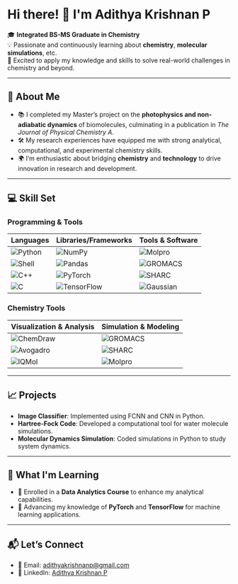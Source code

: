 # Hi there! 👋 I'm Adithya Krishnan P  

🎓 **Integrated BS-MS Graduate in Chemistry**  
💡 Passionate and continuously learning about **chemistry**, **molecular simulations**, etc.  
🔬 Excited to apply my knowledge and skills to solve real-world challenges in chemistry and beyond.  

---

## 🧪 About Me  

- 📚 I completed my Master’s project on the **photophysics and non-adiabatic dynamics** of biomolecules, culminating in a publication in *The Journal of Physical Chemistry A*.  
- 🛠️ My research experiences have equipped me with strong analytical, computational, and experimental chemistry skills.  
- 🌍 I’m enthusiastic about bridging **chemistry** and **technology** to drive innovation in research and development.  

---

## 💻 Skill Set  

### Programming & Tools  

| **Languages**       | **Libraries/Frameworks**   | **Tools & Software**          |  
|----------------------|----------------------------|--------------------------------|  
| ![Python](https://img.shields.io/badge/Python-3776AB?style=for-the-badge&logo=python&logoColor=white) | ![NumPy](https://img.shields.io/badge/NumPy-013243?style=for-the-badge&logo=numpy&logoColor=white) | ![Molpro](https://img.shields.io/badge/Molpro-blue?style=for-the-badge) |  
| ![Shell](https://img.shields.io/badge/Shell_Scripting-4EAA25?style=for-the-badge&logo=gnu-bash&logoColor=white) | ![Pandas](https://img.shields.io/badge/Pandas-150458?style=for-the-badge&logo=pandas&logoColor=white) | ![GROMACS](https://img.shields.io/badge/GROMACS-0078D6?style=for-the-badge&logoColor=white) |  
| ![C++](https://img.shields.io/badge/C++-00599C?style=for-the-badge&logo=cplusplus&logoColor=white) | ![PyTorch](https://img.shields.io/badge/PyTorch-EE4C2C?style=for-the-badge&logo=pytorch&logoColor=white) | ![SHARC](https://img.shields.io/badge/SHARC-blue?style=for-the-badge) |  
| ![C](https://img.shields.io/badge/C-A8B9CC?style=for-the-badge&logo=c&logoColor=white) | ![TensorFlow](https://img.shields.io/badge/TensorFlow-FF6F00?style=for-the-badge&logo=tensorflow&logoColor=white) | ![Gaussian](https://img.shields.io/badge/Gaussian-green?style=for-the-badge) |  

### Chemistry Tools  

| **Visualization & Analysis**                  | **Simulation & Modeling**             |  
|-----------------------------------------------|----------------------------------------|  
| ![ChemDraw](https://img.shields.io/badge/ChemDraw-orange?style=for-the-badge) | ![GROMACS](https://img.shields.io/badge/GROMACS-blue?style=for-the-badge) |  
| ![Avogadro](https://img.shields.io/badge/Avogadro-yellow?style=for-the-badge) | ![SHARC](https://img.shields.io/badge/SHARC-green?style=for-the-badge) |  
| ![IQMol](https://img.shields.io/badge/IQMol-pink?style=for-the-badge)        | ![Molpro](https://img.shields.io/badge/Molpro-red?style=for-the-badge) |  

---

## 📈 Projects  

- **Image Classifier**: Implemented using FCNN and CNN in Python.  
- **Hartree-Fock Code**: Developed a computational tool for water molecule simulations.  
- **Molecular Dynamics Simulation**: Coded simulations in Python to study system dynamics.  

---

## 🌱 What I'm Learning  

- 🧠 Enrolled in a **Data Analytics Course** to enhance my analytical capabilities.  
- 🤖 Advancing my knowledge of **PyTorch** and **TensorFlow** for machine learning applications.  

---

## 📬 Let’s Connect  

- 📧 Email: [adithyakrishnanp@gmail.com](mailto:adithyakrishnanp@gmail.com)  
- 🔗 LinkedIn: [Adithya Krishnan P](https://www.linkedin.com/in/adithyakrishnanp/)  





<!--
## Hi there 👋


**Byte-framework/Byte-framework** is a ✨ _special_ ✨ repository because its `README.md` (this file) appears on your GitHub profile.

Here are some ideas to get you started:

- 🔭 I’m currently working on ...
- 🌱 I’m currently learning ...
- 👯 I’m looking to collaborate on ...
- 🤔 I’m looking for help with ...
- 💬 Ask me about ...
- 📫 How to reach me: ...
- 😄 Pronouns: ...
- ⚡ Fun fact: ...
-->
